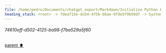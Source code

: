 ```yaml
---
file: /home/pedro/Documents/chatgpt_export/Markdown/Initialize Python Parser & Language.md
heading_stack: <root> -> 7deaf15e-dcb4-475b-bbae-9fde5f9b50d7 -> System -> 5a6cae08-3bad-4a1b-92fc-266c59c03560 -> System -> aaa2ddfa-521c-405d-b9e3-227ffc2bcaac -> User -> 6d8915d9-494c-4acc-8597-98c9519f6c8f -> Assistant -> 4aca064a-e9f9-44da-95a8-6f7790f3618d -> Tool -> 07a91a45-2df0-4247-a7c5-eed4c1d80d2b -> Assistant -> a2864381-72df-4235-b645-de3388a504fd -> Assistant -> 5241b676-ecc5-41db-bbd9-f39e12b4d5a1 -> Tool -> b69e85ff-b1d6-4f22-bd95-b04a7e6ce8ee -> Assistant -> 1ebaf51c-ef90-4949-b253-25e3ee987df6 -> Tool -> 381527fc-babd-4be9-969a-d2ebed211701 -> Assistant -> f601a97e-f099-45d4-be5f-598badf44a95 -> Assistant -> 83fd203e-51af-4b0c-81a1-92af3cbedb35 -> Tool -> Initialize the Python parser -> Initialize the Python language -> 84085495-982f-479e-8504-be9132565200 -> Assistant -> 112ef432-f042-4644-8473-d144a0323889 -> Tool -> Initialize the Python parser -> Initialize the Python language -> 22effdc1-4c81-4317-91f1-b4bd610aa167 -> Assistant -> aaa2384a-7544-4fc6-8884-faf486622cf7 -> User -> 15e08f20-977e-499c-bfea-715ce1340cc0 -> Assistant -> fa9b0b83-b196-476f-b7ab-5bf63b9791f9 -> Tool -> f1156b46-ce25-4151-91fa-5a8141140ed2 -> Assistant -> f91742da-795a-4e45-9cf6-bf02109c0188 -> Tool -> 22676854-cd22-4df5-8f29-984c26bf0c71 -> Assistant -> aaa2fdf0-aa28-4ae5-a22c-078f41d33d1a -> User -> 7db55174-8c04-4801-b8e1-84002b6ddfaa -> Assistant -> a61ef022-1744-476d-8329-9c9411e7a815 -> Tool -> Sample Python code to parse -> Parse the sample code -> Populate the graph from the parsed tree -> c1d5451e-6317-4afb-9720-e520d2a9785f -> Assistant -> abd939df-a4e5-4f2c-8d25-4b8e518e0494 -> Assistant -> d5796adb-2f66-48ac-87fa-bf75a1fa6415 -> Tool -> 343afa4e-97b7-4599-aa28-b764b928c7bb -> Assistant -> 383a9c3f-84ae-40df-b706-ce1ed2b74f84 -> Tool -> Re-parse the sample code and populate the graph -> 52d6e2ff-fbba-4e67-93d8-524334d91be1 -> Assistant -> aaa2222b-d232-438a-8c33-48021ee3a285 -> User -> 958210e5-c4a5-4605-a17b-a35dda0f5242 -> Assistant -> 288e3d89-0794-4dde-9bf7-895df8e17bbe -> Tool -> Create a PyGraphviz graph from the NetworkX graph -> Render the graph to a file (e.g., in PNG format) -> Display the graph -> f516208e-bae4-4871-9d3e-b6ad4762dc49 -> Assistant -> aaa2732e-5e79-4dc2-9613-99c043e3c706 -> User -> 99421392-1bb4-4186-9d14-4488e0c305eb -> Assistant -> 470d49c7-878e-4cef-90f8-640678daa2dc -> Tool -> 313b6c7f-56c6-42a8-97d6-0db079584b95 -> Assistant -> aaa2a360-11d9-433e-94fe-69101b893874 -> User -> 7af70387-4a4b-49b7-b4bc-3fade32bdb17 -> Assistant -> b940bc76-156b-42e4-9f5f-da8967dc758c -> Tool -> Draw the graph using NetworkX and Matplotlib -> 3feea083-a66e-46bc-a6d4-2b9be856b985 -> Assistant -> aaa2d47b-0096-400f-8df1-aa18edafe17f -> User -> e82f0842-2f3d-4ea7-88a3-ba5662dc4e62 -> Assistant -> 2853c69e-8213-4bc4-97a2-90f350a0d238 -> Tool -> Check the number of nodes and edges in the graph -> b028bb45-f20b-4064-b5af-83514af7a71d -> Assistant -> 26fefdce-9798-4768-b5ce-88c6b86d5d07 -> Assistant -> 1f782304-2ad4-4025-99f5-b8427889fdf0 -> Tool -> Debugging the populate_graph_from_tree function -> Re-parse the sample code and debug the graph population -> 60c50ef1-46c4-4681-a922-7b389db5a669 -> Assistant -> ecbae99b-9859-4115-bdcc-f9f2bc96f3fa -> Assistant -> d4a73855-6642-477f-a11c-688796fb0290 -> Tool -> Modify the function to generate unique node IDs -> Re-parse the sample code and populate the graph -> 34a197b9-c4df-44d6-9f20-aa6ada06e183 -> Assistant -> bf18c817-f518-4e95-8da7-66681f3dfa50 -> Tool -> Check the number of nodes and edges in the graph again -> 1daaa1b9-00a7-4386-a15e-10bbdee43568 -> Assistant -> e8c16dc8-7b90-4892-b2bd-cf11f563a696 -> Assistant -> b813f712-67b6-4da9-824a-5e99d8640154 -> Tool -> Draw the graph using NetworkX and Matplotlib -> 32090443-d81c-40be-a3ac-2f41ed9ac5d4 -> Assistant -> aaa27605-2e13-4ad6-9dc4-b3cb0fff11c8 -> User -> 494e83b7-8dbe-42ee-b9f9-dd8328b2aa10 -> Assistant -> cb37e09d-545f-4333-a6ce-8f2c8b62e676 -> Tool -> Inspecting the attributes and methods available for cursor and nodes -> 5ffe5a9c-55d8-4989-b2de-94974ed1caf1 -> Assistant -> 965d3761-b03a-43c8-876f-e46f52d8d427 -> Assistant -> ef8a3f5c-d2d8-47df-9cc2-777187997889 -> Tool -> Modify the function to use a copied cursor for each recursive call -> Re-parse the sample code and populate the graph -> 25997909-850f-4cde-9aae-0ff2c731c7fe -> Assistant -> e0beb7e1-dbde-452b-a946-d831fc980991 -> Assistant -> aaa259af-0407-4c7e-ba97-a9fcf9bbc5f7 -> User -> 8bb6b820-07ec-4ea3-8ac6-54c35e6d900f -> Assistant -> 37f77af6-3da7-4f28-a915-cfaf46b63719 -> Tool -> Update tree_sitter package -> 86df49ae-46de-4520-9f67-c7416e2e4428 -> Assistant -> 81434930-7e75-4a65-a8fb-38abb0f9f918 -> Tool -> Try accessing 'current_field_name' in isolation -> e90524bf-580b-445a-8907-6eab6f2d5a06 -> Assistant -> aaa22480-1a6e-41f3-9699-e74384ade26c -> User -> 5164e52e-5a73-44e9-96aa-b8386111fd65 -> Assistant -> f4428362-f192-41ee-ba94-a61593803e72 -> Tool -> Modify the function to use an alternative approach for field names -> Re-parse the sample code and populate the graph -> df47f647-6f5e-4a87-9a78-66607994dd1e -> Assistant -> ca9a5196-4185-47d8-8248-9951a69150b8 -> Tool -> Check the number of nodes and edges in the graph again -> c0e34897-31f8-4b9b-ae45-de1fa18a72a3 -> Assistant -> aaa21621-394d-4caf-ba1e-9cbf12e02fa4 -> User -> 6dd564f6-f1d1-4f6f-a9d0-58215604a7f5 -> Assistant -> ae1ca26b-d138-4cc4-b4c8-7f53deda38ff -> Tool -> Draw the graph using NetworkX and Matplotlib -> 7d5e8afe-b146-4ca8-96b3-0ae15218bbc1 -> Assistant -> aaa22163-0aac-4faf-a5d2-9d070e60b316 -> User -> bc873aa8-acf7-432c-a7a4-db208ad58beb -> Assistant -> aaa25bfa-c51e-4981-bd1b-1d00d7d7351a -> User -> 73062328-bedd-4b80-9089-93fcb1a5b05f -> Assistant -> fe7be423-4d19-48bf-82b5-65467efb1419 -> Tool -> Modify the function to add a boolean flag for filling the graph from all nodes or only named nodes -> Re-parse the sample code and populate the graph -> 353a422e-24f3-4f0c-a1f6-f684c86e3e02 -> Assistant -> 8e3c9321-6226-435e-980e-7f7b2955193b -> Assistant -> 4a280493-27a0-4079-b682-28e0ae19024a -> Tool -> Modify the function to correctly handle the 'only_named_nodes' flag -> Re-parse the sample code and populate the graph -> 05553a3f-951e-4f76-a2e1-f53c8ba39c1d -> Assistant -> 714ad247-d376-4824-9b32-a31cad8c5918 -> Tool -> Check the number of nodes and edges in the graph after the modification -> f7893b95-7536-4464-879f-c4acd61d8603 -> Assistant -> aaa269e7-db39-4236-af54-3fa904a124c9 -> User -> 670fcc23-6a19-4c4c-84a4-0be9a704c629 -> Assistant -> 73b839fa-42b4-4dde-892a-bf22798308f4 -> Tool -> Inspect the types of nodes present in the sample code's tree -> Collect and display the types of nodes present in the sample code's tree -> ff159a5c-abae-448c-a6d4-9156df278acd -> Assistant -> aaa206ae-8d60-4444-87f7-a66361c1be66 -> User -> 939f138d-fe72-43e2-8649-634613051051 -> Assistant -> 17ba4bb8-a402-4447-addf-43fb64948593 -> Tool -> Debug the populate_graph_from_tree function to see why it's not adding named nodes when only_named_nodes=True -> Run the debug function -> aea73977-559a-4de6-9604-7f407edbee95 -> Assistant -> aaa28088-f7cc-4ac5-9b4b-7da855af665c -> User -> fc9df96b-7e4e-4879-a947-a4a2ebedef70 -> Assistant -> 2569c419-87ef-4f2a-b903-fd5e990bd4c4 -> Tool -> Modify the function to handle the root node differently when only_named_nodes=True -> Re-parse the sample code and populate the graph -> 73985d5b-fa7a-4ccf-ad4c-f6ad61ba7a38 -> Assistant -> 7d6566f5-8bde-4eda-b804-782a200e66d0 -> Tool -> Check the number of nodes and edges in the graph after the modification -> 76f45306-129a-47bb-b057-9c0529fc6b6b -> Assistant -> aaa21dd6-bae1-4f7e-83f1-5c6f11cd7bff -> User -> 18178816-8e31-428d-accf-4e384283abb0 -> Assistant -> aaa2fd23-5c4e-46a8-88c4-a9da701768cb -> User -> e1cb6968-bc31-41ec-90f7-a027250634d2 -> Assistant -> aaa262d1-cd59-4af1-bb13-38e9f4ff336f -> User -> 99d86281-160e-45fb-a5bb-eba3484ffed3 -> Assistant -> 3866f04d-aa69-410c-ac6d-c387da05b20c -> Tool -> Debug the traversal function to identify why it's not traversing the tree as expected -> Run the debug function and capture the traversal log -> 415c37ec-f400-48e8-bc39-e53a92209ae8 -> Assistant -> aaa2eb2d-dc39-4d55-b7a8-cf4351e3e459 -> User -> 39bde0e0-93a1-4944-a1ba-0605f5c67392 -> Assistant -> ca5442b5-62d9-4a7b-96d5-7876b1588168 -> Tool -> Debug the populate_graph_from_tree function with more detailed logging -> Run the debug function -> 7d21d484-fd9d-4a17-b65d-a3db4131dcf6 -> Assistant -> aaa2db80-a069-468e-8628-96eae23fe52c -> User -> 907b1a04-7569-4158-9041-06b8551e42dc -> Assistant -> c959a6d3-6e97-4f63-9ef0-44d93478e6cb -> Tool -> Inspect the public members of the cursor and node objects -> Check values for some of the public members that look interesting -> e835e585-707a-4f3b-bc62-d0fa928f6ce6 -> Assistant -> c50f0cfc-8f6a-40a8-bdbc-7912080e0480 -> Tool -> Correct the attributes list to avoid AttributeError -> Check values for some of the public members that look interesting -> 8032e8e2-9117-4818-82d1-28d4a676759b -> Assistant -> aaa2fee9-ee8f-4d83-9eae-02267aef1716 -> User -> 59132e4c-ac25-4210-bf88-54a1e8ddd460 -> Assistant -> c95f2ee2-8444-4909-b6ab-d8e4f66ce0bb -> Tool -> Rethinking the approach to creating a networkx graph with tree-sitter integration -> Run the new function -> 8376ea39-c39e-4cef-a98e-92cdf57581e0 -> Assistant -> 85853ae4-325d-4598-a5af-ce75716a1f35 -> Tool -> Visualize the graph using Graphviz -> 166d65f8-dacd-4bc3-8703-b7a422046efc -> Assistant -> 6c482e9a-8af4-4638-b27d-6cf1e34cce00 -> Tool -> Install pydot for Graphviz support -> 99dfcdda-af8c-46ba-a671-a2e7d528313b -> Assistant -> badf44f0-47d2-4546-9fd2-720a50308257 -> Tool -> Visualize the graph using Graphviz again after installing pydot -> bd79850c-c6bd-42d3-9aa6-39b39ac1d674 -> Assistant -> 6561a8c7-fcf4-4638-a835-b958b44d2eda -> Tool -> Import Path from pathlib -> Visualize the graph using Graphviz again after installing pydot -> ad6f9930-b04d-4dbb-a49a-b44453e6949a -> Assistant -> aaa2d9fb-510e-47f7-95ee-ed9bd3dfecad -> User -> 30e15d75-8004-4b9f-a2c1-05204a5e988e -> Assistant -> d22b1491-e10f-4fe7-b26e-5e4bf6c364b0 -> Tool -> Display the graph image -> 62914eec-67f8-4f8d-b7fc-8534c68bbfc1 -> Assistant -> ee0964b6-d279-46d7-9faf-27c46b52fee7 -> Tool -> Check the number of nodes and edges in the graph -> Check node attributes -> Check edge attributes -> f56e9e09-2977-4449-9e06-01c430ab9ad1 -> Assistant -> aaa22df2-8d2c-4734-95bf-dbddc195a039 -> User -> 74610eff-d502-4125-ba98-f7ba529a5f60
---
```

###### 74610eff-d502-4125-ba98-f7ba529a5f60
[parent ⬆️](#aaa22df2-8d2c-4734-95bf-dbddc195a039)

